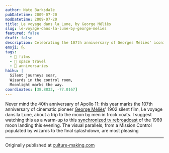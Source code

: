 ```yaml
---
author: Nate Barksdale
pubDatetime: 2009-07-20
modDatetime: 2009-07-20
title: Le voyage dans la Lune, by George Méliès
slug: le-voyage-dans-la-lune-by-george-melies
featured: false
draft: false
description: Celebrating the 107th anniversary of Georges Méliès' iconic film, Le voyage dans la Lune, and its intriguing connections to the 1969 moon landing.
emoji: 🌜
tags:
  - 🎥 films
  - 🚀 space travel
  - 🎉 anniversaries
haiku: |
  Silent journeys soar,  
  Wizards in the control room,  
  Moonlight marks the way.
coordinates: [38.8833, -77.0167]
---
```


Never mind the 40th anniversary of Apollo 11: this year marks the 107th anniversary of cinematic pioneer [George Méliès](http://en.wikipedia.org/wiki/Georges_M%C3%A9li%C3%A8s)' 1902 silent film, Le voyage dans la Lune, about a trip to the moon by men in frock coats. I suggest watching this as a warm-up to this [synchronized tv rebroadcast](http://kottke.org/apollo-11/) of the 1969 moon landing this evening. The visual parallels, from a Mission Control populated by wizards to the final splashdown, are most pleasing

---

Originally published at [culture-making.com](http://www.culture-making.com)
